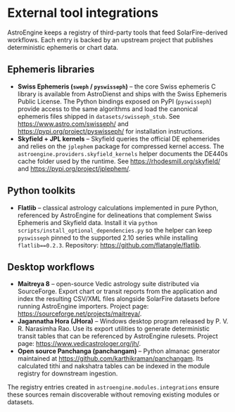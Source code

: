 # External tool integrations

AstroEngine keeps a registry of third-party tools that feed SolarFire-derived
workflows.  Each entry is backed by an upstream project that publishes
deterministic ephemeris or chart data.

## Ephemeris libraries

- **Swiss Ephemeris (`sweph` / `pyswisseph`)** – the core Swiss ephemeris C
  library is available from AstroDienst and ships with the Swiss Ephemeris
  Public License.  The Python bindings exposed on PyPI (`pyswisseph`) provide
  access to the same algorithms and load the canonical ephemeris files shipped
  in `datasets/swisseph_stub`.  See <https://www.astro.com/swisseph/> and
  <https://pypi.org/project/pyswisseph/> for installation instructions.
- **Skyfield + JPL kernels** – Skyfield queries the official DE ephemerides and
  relies on the `jplephem` package for compressed kernel access.  The
  `astroengine.providers.skyfield_kernels` helper documents the DE440s cache
  folder used by the runtime.  See <https://rhodesmill.org/skyfield/> and
  <https://pypi.org/project/jplephem/>.

## Python toolkits

- **Flatlib** – classical astrology calculations implemented in pure Python,
  referenced by AstroEngine for delineations that complement Swiss Ephemeris
  and Skyfield data.  Install it via
  `python scripts/install_optional_dependencies.py` so the helper can keep
  `pyswisseph` pinned to the supported 2.10 series while installing
  `flatlib==0.2.3`. Repository: <https://github.com/flatangle/flatlib>.

## Desktop workflows

- **Maitreya 8** – open-source Vedic astrology suite distributed via
  SourceForge.  Export chart or transit reports from the application and index
  the resulting CSV/XML files alongside SolarFire datasets before running
  AstroEngine importers.  Project page: <https://sourceforge.net/projects/maitreya/>.
- **Jagannatha Hora (JHora)** – Windows desktop program released by P. V. R.
  Narasimha Rao.  Use its export utilities to generate deterministic transit
  tables that can be referenced by AstroEngine rulesets.  Project page:
  <https://www.vedicastrologer.org/jh/>.
- **Open source Panchanga (panchangam)** – Python almanac generator maintained
  at <https://github.com/karthikraman/panchangam>.  Its calculated tithi and
  nakshatra tables can be indexed in the module registry for downstream
  ingestion.

The registry entries created in `astroengine.modules.integrations` ensure these
sources remain discoverable without removing existing modules or datasets.
